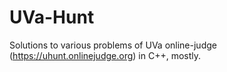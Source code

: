 # UVa-Hunt
Solutions to various problems of UVa online-judge (https://uhunt.onlinejudge.org) in C++, mostly.  
